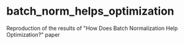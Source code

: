 # batch_norm_helps_optimization
Reproduction of the results of "How Does Batch Normalization Help Optimization?" paper
